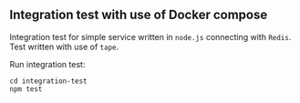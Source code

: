 ## Integration test with use of Docker compose

Integration test for simple service written in `node.js` connecting with `Redis`.
Test written with use of `tape`.

Run integration test:
```
cd integration-test
npm test
```